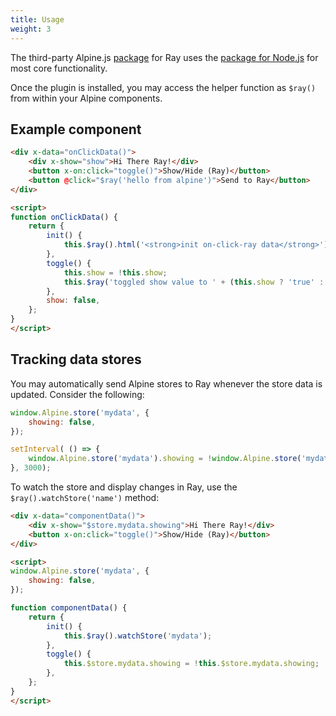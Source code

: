 ```yaml
---
title: Usage
weight: 3
---
```


The third-party Alpine.js [package](https://github.com/permafrost-dev/alpinejs-ray) for Ray uses the [package for Node.js](/docs/javascript/nodejs/getting-started) for most core functionality.

Once the plugin is installed, you may access the helper function as `$ray()` from within your Alpine components.

## Example component

```html
<div x-data="onClickData()">
    <div x-show="show">Hi There Ray!</div>
    <button x-on:click="toggle()">Show/Hide (Ray)</button>
    <button @click="$ray('hello from alpine')">Send to Ray</button>
</div>

<script>
function onClickData() {
    return {
        init() {
            this.$ray().html('<strong>init on-click-ray data</strong>');
        },
        toggle() {
            this.show = !this.show;
            this.$ray('toggled show value to ' + (this.show ? 'true' : 'false'));
        },
        show: false,
    };
}
</script>
```

## Tracking data stores

You may automatically send Alpine stores to Ray whenever the store data is updated.  Consider the following:

```js
window.Alpine.store('mydata', {
    showing: false,
});

setInterval( () => {
    window.Alpine.store('mydata').showing = !window.Alpine.store('mydata').showing;
}, 3000);
```

To watch the store and display changes in Ray, use the `$ray().watchStore('name')` method:

```html
<div x-data="componentData()">
    <div x-show="$store.mydata.showing">Hi There Ray!</div>
    <button x-on:click="toggle()">Show/Hide (Ray)</button>
</div>

<script>
window.Alpine.store('mydata', {
    showing: false,
});

function componentData() {
    return {
        init() {
            this.$ray().watchStore('mydata');
        },
        toggle() {
            this.$store.mydata.showing = !this.$store.mydata.showing;
        },
    };
}
</script>
```
